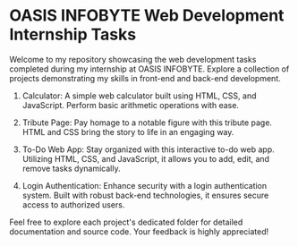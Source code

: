 # OASIS INFOBYTE Web Development Internship Tasks

Welcome to my repository showcasing the web development tasks completed during my internship at OASIS INFOBYTE. Explore a collection of projects demonstrating my skills in front-end and back-end development.

1. Calculator: A simple web calculator built using HTML, CSS, and JavaScript. Perform basic arithmetic operations with ease.

2. Tribute Page: Pay homage to a notable figure with this tribute page. HTML and CSS bring the story to life in an engaging way.

3. To-Do Web App: Stay organized with this interactive to-do web app. Utilizing HTML, CSS, and JavaScript, it allows you to add, edit, and remove tasks dynamically.

4. Login Authentication: Enhance security with a login authentication system. Built with robust back-end technologies, it ensures secure access to authorized users.

Feel free to explore each project's dedicated folder for detailed documentation and source code. Your feedback is highly appreciated!


